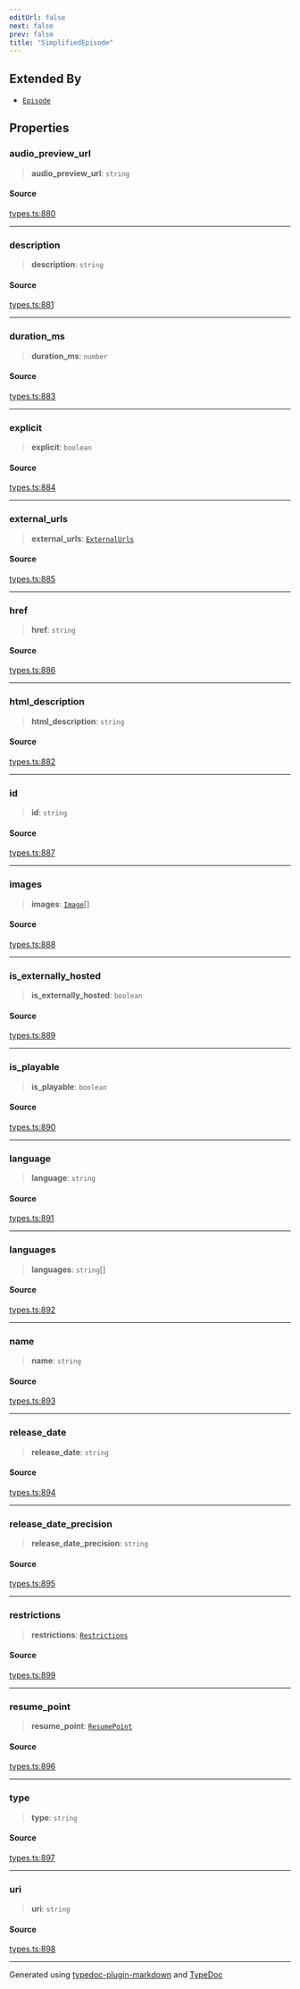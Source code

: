 ```yaml
---
editUrl: false
next: false
prev: false
title: "SimplifiedEpisode"
---
```


## Extended By

- [`Episode`](/api/interfaces/episode/)

## Properties

### audio\_preview\_url

> **audio\_preview\_url**: `string`

#### Source

[types.ts:880](https://github.com/fostertheweb/spotify-web-sdk/blob/b2835c1/src/types.ts#L880)

***

### description

> **description**: `string`

#### Source

[types.ts:881](https://github.com/fostertheweb/spotify-web-sdk/blob/b2835c1/src/types.ts#L881)

***

### duration\_ms

> **duration\_ms**: `number`

#### Source

[types.ts:883](https://github.com/fostertheweb/spotify-web-sdk/blob/b2835c1/src/types.ts#L883)

***

### explicit

> **explicit**: `boolean`

#### Source

[types.ts:884](https://github.com/fostertheweb/spotify-web-sdk/blob/b2835c1/src/types.ts#L884)

***

### external\_urls

> **external\_urls**: [`ExternalUrls`](/api/interfaces/externalurls/)

#### Source

[types.ts:885](https://github.com/fostertheweb/spotify-web-sdk/blob/b2835c1/src/types.ts#L885)

***

### href

> **href**: `string`

#### Source

[types.ts:886](https://github.com/fostertheweb/spotify-web-sdk/blob/b2835c1/src/types.ts#L886)

***

### html\_description

> **html\_description**: `string`

#### Source

[types.ts:882](https://github.com/fostertheweb/spotify-web-sdk/blob/b2835c1/src/types.ts#L882)

***

### id

> **id**: `string`

#### Source

[types.ts:887](https://github.com/fostertheweb/spotify-web-sdk/blob/b2835c1/src/types.ts#L887)

***

### images

> **images**: [`Image`](/api/interfaces/image/)[]

#### Source

[types.ts:888](https://github.com/fostertheweb/spotify-web-sdk/blob/b2835c1/src/types.ts#L888)

***

### is\_externally\_hosted

> **is\_externally\_hosted**: `boolean`

#### Source

[types.ts:889](https://github.com/fostertheweb/spotify-web-sdk/blob/b2835c1/src/types.ts#L889)

***

### is\_playable

> **is\_playable**: `boolean`

#### Source

[types.ts:890](https://github.com/fostertheweb/spotify-web-sdk/blob/b2835c1/src/types.ts#L890)

***

### language

> **language**: `string`

#### Source

[types.ts:891](https://github.com/fostertheweb/spotify-web-sdk/blob/b2835c1/src/types.ts#L891)

***

### languages

> **languages**: `string`[]

#### Source

[types.ts:892](https://github.com/fostertheweb/spotify-web-sdk/blob/b2835c1/src/types.ts#L892)

***

### name

> **name**: `string`

#### Source

[types.ts:893](https://github.com/fostertheweb/spotify-web-sdk/blob/b2835c1/src/types.ts#L893)

***

### release\_date

> **release\_date**: `string`

#### Source

[types.ts:894](https://github.com/fostertheweb/spotify-web-sdk/blob/b2835c1/src/types.ts#L894)

***

### release\_date\_precision

> **release\_date\_precision**: `string`

#### Source

[types.ts:895](https://github.com/fostertheweb/spotify-web-sdk/blob/b2835c1/src/types.ts#L895)

***

### restrictions

> **restrictions**: [`Restrictions`](/api/interfaces/restrictions/)

#### Source

[types.ts:899](https://github.com/fostertheweb/spotify-web-sdk/blob/b2835c1/src/types.ts#L899)

***

### resume\_point

> **resume\_point**: [`ResumePoint`](/api/interfaces/resumepoint/)

#### Source

[types.ts:896](https://github.com/fostertheweb/spotify-web-sdk/blob/b2835c1/src/types.ts#L896)

***

### type

> **type**: `string`

#### Source

[types.ts:897](https://github.com/fostertheweb/spotify-web-sdk/blob/b2835c1/src/types.ts#L897)

***

### uri

> **uri**: `string`

#### Source

[types.ts:898](https://github.com/fostertheweb/spotify-web-sdk/blob/b2835c1/src/types.ts#L898)

***

Generated using [typedoc-plugin-markdown](https://www.npmjs.com/package/typedoc-plugin-markdown) and [TypeDoc](https://typedoc.org/)
